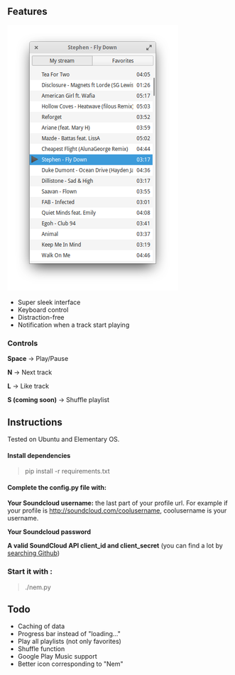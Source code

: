 ## Features

![Nem](screenshot.png?raw=true "Nem")

* Super sleek interface
* Keyboard control
* Distraction-free
* Notification when a track start playing

### Controls
**Space** -> Play/Pause

**N** -> Next track

**L** -> Like track

**S (coming soon)** -> Shuffle playlist

## Instructions

Tested on Ubuntu and Elementary OS.

#### Install dependencies 
>pip install -r requirements.txt

#### Complete the config.py file with:

**Your Soundcloud username:** the last part of your profile url. For example if your profile is http://soundcloud.com/coolusername, coolusername is your username.

**Your Soundcloud password**

**A valid SoundCloud API client_id and client_secret** (you can find a lot by [searching Github](https://github.com/search?utf8=%E2%9C%93&q=soundcloud+client+secret&type=Code&ref=searchresults))

### Start it with :
>./nem.py

## Todo
* Caching of data
* Progress bar instead of "loading..."
* Play all playlists (not only favorites)
* Shuffle function
* Google Play Music support
* Better icon corresponding to "Nem"
